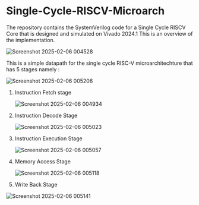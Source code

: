 # Single-Cycle-RISCV-Microarch
The repository contains the SystemVerilog code for a Single Cycle RISCV Core that is designed and simulated on Vivado 2024.1
This is an overview of the implementation.

![Screenshot 2025-02-06 004528](https://github.com/user-attachments/assets/ad978966-55f0-49b8-8722-3412518589c6)

This is a simple datapath for the single cycle RISC-V microarchitechture that has 5 stages namely :

![Screenshot 2025-02-06 005206](https://github.com/user-attachments/assets/76763839-153b-4269-84c5-031d9d39ed21)

1. Instruction Fetch stage
   
   ![Screenshot 2025-02-06 004934](https://github.com/user-attachments/assets/984587e0-d0c2-4b5f-ad4a-0f432afa5258)

3. Instruction Decode Stage

   ![Screenshot 2025-02-06 005023](https://github.com/user-attachments/assets/7943f37d-593a-4fa7-945d-aae137e3d7d3)

5. Instruction Execution Stage
  
   ![Screenshot 2025-02-06 005057](https://github.com/user-attachments/assets/465753aa-5f38-4080-a5fb-42f2f2ccd032)

7. Memory Access Stage
   
   ![Screenshot 2025-02-06 005118](https://github.com/user-attachments/assets/bfa8625e-2f42-4c04-a3d8-6af2ee5826af)

   
9. Write Back Stage

  ![Screenshot 2025-02-06 005141](https://github.com/user-attachments/assets/854862d3-314c-42dd-afbf-c4c4c3b469cc)















